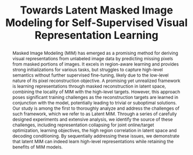 ---
id:             2024-latent-mim
title:          "Towards Latent Masked Image Modeling for Self-Supervised Visual Representation Learning"
authors:        [Yibing, Abhinav, Me]
venue:          European Conference on Computer Vision (ECCV), 2024.
year:           "2024-07"
thumbnail:      https://yibingwei-1.github.io/images/latentMIM.png
bibtex:         "@InProceedings{wei2024lmim,<br>&emsp;title={Towards Latent Masked Image Modeling for Self-Supervised Visual Representation Learning},<br>&emsp;author={Yibing Wei and Abhinav Gupta and Pedro Morgado},<br>&emsp;booktitle={European Conference on Computer Vision (ECCV)},<br>&emsp;year={2024}<br>&emsp;}"
links:
    paper:      https://arxiv.org/abs/2407.15837
    bibtex:     assets/publications/2024-latent-mim/ref.txt
    code:       https://github.com/yibingwei-1/LatentMIM
    website:    https://yibingwei-1.github.io/projects/lmim/lmim.html

layout: project
short_title: Latent Masked Image Modeling
abstract: "Masked Image Modeling (MIM) has emerged as a promising method for deriving visual representations from unlabeled image data by predicting missing pixels from masked portions of images. It excels in region-aware learning and provides strong initializations for various tasks, but struggles to capture high-level semantics without further supervised fine-tuning, likely due to the low-level nature of its pixel reconstruction objective. A promising yet unrealized framework is learning representations through masked reconstruction in latent space, combining the locality of MIM with the high-level targets. However, this approach poses significant training challenges as the reconstruction targets are learned in conjunction with the model, potentially leading to trivial or suboptimal solutions. Our study is among the first to thoroughly analyze and address the challenges of such framework, which we refer to as Latent MIM. Through a series of carefully designed experiments and extensive analysis, we identify the source of these challenges, including representation collapsing for joint online/target optimization, learning objectives, the high region correlation in latent space and decoding conditioning. By sequentially addressing these issues, we demonstrate that latent MIM can indeed learn high-level representations while retaining the benefits of MIM models."
video_embed: https://www.youtube.com/embed/TkZ-eQVErFQ
---